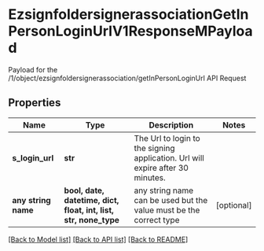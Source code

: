 # EzsignfoldersignerassociationGetInPersonLoginUrlV1ResponseMPayload

Payload for the /1/object/ezsignfoldersignerassociation/getInPersonLoginUrl API Request

## Properties
Name | Type | Description | Notes
------------ | ------------- | ------------- | -------------
**s_login_url** | **str** | The Url to login to the signing application.    Url will expire after 30 minutes.   | 
**any string name** | **bool, date, datetime, dict, float, int, list, str, none_type** | any string name can be used but the value must be the correct type | [optional]

[[Back to Model list]](../README.md#documentation-for-models) [[Back to API list]](../README.md#documentation-for-api-endpoints) [[Back to README]](../README.md)



